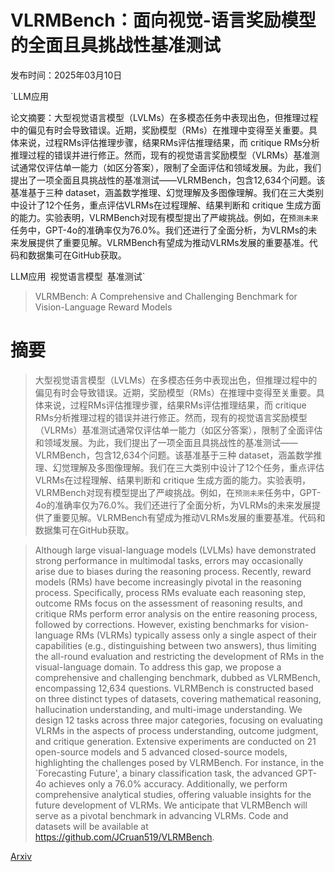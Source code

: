 # VLRMBench：面向视觉-语言奖励模型的全面且具挑战性基准测试

发布时间：2025年03月10日

`LLM应用

论文摘要：大型视觉语言模型（LVLMs）在多模态任务中表现出色，但推理过程中的偏见有时会导致错误。近期，奖励模型（RMs）在推理中变得至关重要。具体来说，过程RMs评估推理步骤，结果RMs评估推理结果，而 critique RMs分析推理过程的错误并进行修正。然而，现有的视觉语言奖励模型（VLRMs）基准测试通常仅评估单一能力（如区分答案），限制了全面评估和领域发展。为此，我们提出了一项全面且具挑战性的基准测试——VLRMBench，包含12,634个问题。该基准基于三种 dataset，涵盖数学推理、幻觉理解及多图像理解。我们在三大类别中设计了12个任务，重点评估VLRMs在过程理解、结果判断和 critique 生成方面的能力。实验表明，VLRMBench对现有模型提出了严峻挑战。例如，在`预测未来`任务中，GPT-4o的准确率仅为76.0%。我们还进行了全面分析，为VLRMs的未来发展提供了重要见解。VLRMBench有望成为推动VLRMs发展的重要基准。代码和数据集可在GitHub获取。

LLM应用` `视觉语言模型` `基准测试`

> VLRMBench: A Comprehensive and Challenging Benchmark for Vision-Language Reward Models

# 摘要

> 大型视觉语言模型（LVLMs）在多模态任务中表现出色，但推理过程中的偏见有时会导致错误。近期，奖励模型（RMs）在推理中变得至关重要。具体来说，过程RMs评估推理步骤，结果RMs评估推理结果，而 critique RMs分析推理过程的错误并进行修正。然而，现有的视觉语言奖励模型（VLRMs）基准测试通常仅评估单一能力（如区分答案），限制了全面评估和领域发展。为此，我们提出了一项全面且具挑战性的基准测试——VLRMBench，包含12,634个问题。该基准基于三种 dataset，涵盖数学推理、幻觉理解及多图像理解。我们在三大类别中设计了12个任务，重点评估VLRMs在过程理解、结果判断和 critique 生成方面的能力。实验表明，VLRMBench对现有模型提出了严峻挑战。例如，在`预测未来`任务中，GPT-4o的准确率仅为76.0%。我们还进行了全面分析，为VLRMs的未来发展提供了重要见解。VLRMBench有望成为推动VLRMs发展的重要基准。代码和数据集可在GitHub获取。

> Although large visual-language models (LVLMs) have demonstrated strong performance in multimodal tasks, errors may occasionally arise due to biases during the reasoning process. Recently, reward models (RMs) have become increasingly pivotal in the reasoning process. Specifically, process RMs evaluate each reasoning step, outcome RMs focus on the assessment of reasoning results, and critique RMs perform error analysis on the entire reasoning process, followed by corrections. However, existing benchmarks for vision-language RMs (VLRMs) typically assess only a single aspect of their capabilities (e.g., distinguishing between two answers), thus limiting the all-round evaluation and restricting the development of RMs in the visual-language domain. To address this gap, we propose a comprehensive and challenging benchmark, dubbed as VLRMBench, encompassing 12,634 questions. VLRMBench is constructed based on three distinct types of datasets, covering mathematical reasoning, hallucination understanding, and multi-image understanding. We design 12 tasks across three major categories, focusing on evaluating VLRMs in the aspects of process understanding, outcome judgment, and critique generation. Extensive experiments are conducted on 21 open-source models and 5 advanced closed-source models, highlighting the challenges posed by VLRMBench. For instance, in the `Forecasting Future', a binary classification task, the advanced GPT-4o achieves only a 76.0% accuracy. Additionally, we perform comprehensive analytical studies, offering valuable insights for the future development of VLRMs. We anticipate that VLRMBench will serve as a pivotal benchmark in advancing VLRMs. Code and datasets will be available at https://github.com/JCruan519/VLRMBench.

[Arxiv](https://arxiv.org/abs/2503.07478)
